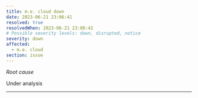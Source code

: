 ```yaml
---
title: m.e. cloud down
date: 2023-06-21 23:06:41
resolved: true
resolvedWhen: 2023-06-21 23:08:41
# Possible severity levels: down, disrupted, notice
severity: down
affected:
  - m.e. cloud
section: issue
---
```


*Root cause*

Under analysis

---


